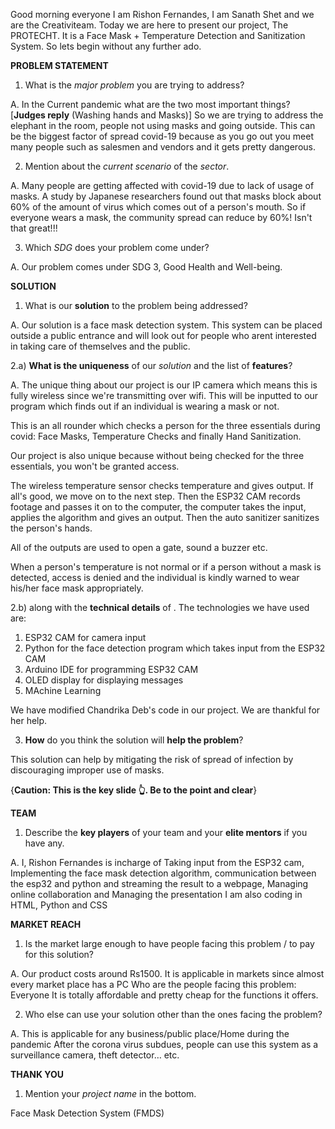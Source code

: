 Good morning everyone
I am Rishon Fernandes, I am Sanath Shet and we are the Creativiteam.
Today we are here to present our project, The PROTECHT.
It is a Face Mask + Temperature Detection and Sanitization System.
So lets begin without any further ado.

__PROBLEM STATEMENT__

1. What is the *major problem* you are trying to address?

A. In the Current pandemic what are the two most important things? \[**Judges reply** (Washing hands and Masks)\] So we are trying to address the elephant in the room, people not using masks and going outside. This can be the biggest factor of spread covid-19 because as you go out you meet many people such as salesmen and vendors and it gets pretty dangerous.

2. Mention about the *current scenario* of the *sector*.

A. Many people are getting affected with covid-19 due to lack of usage of masks. A study by Japanese researchers found out that masks block about 60% of the amount of virus which comes out of a person's mouth. So if everyone wears a mask, the community spread can reduce by 60%! Isn't that great!!!

3. Which *SDG* does your problem come under?

A. Our problem comes under SDG 3, Good Health and Well-being.


__SOLUTION__

1. What is our **solution** to the problem being addressed?

A. Our solution is a face mask detection system.
This system can be placed outside a public entrance and will look out for people who arent interested in taking care of themselves and the public.

2.a) **What is the uniqueness** of our *solution* and the list of **features**?

A. The unique thing about our project is our IP camera which means this is fully wireless since we're transmitting over wifi.
This will be inputted to our program which finds out if an individual is wearing a mask or not.

This is an all rounder which checks a person for the three essentials during covid:
Face Masks, Temperature Checks and finally Hand Sanitization.

Our project is also unique because without being checked for the three essentials, you won't be granted access.

The wireless temperature sensor checks temperature and gives output. If all's good, we move on to the next step.
Then the ESP32 CAM records footage and passes it on to the computer, the computer takes the input, applies the algorithm and gives an output.
Then the auto sanitizer sanitizes the person's hands.

All of the outputs are used to open a gate, sound a buzzer etc.

When a person's temperature is not normal or if a person without a mask is detected, access is denied and the individual is kindly warned to wear his/her face mask appropriately.

2.b) along with the **technical details** of .
The technologies we have used are:
  1. ESP32 CAM for camera input
  2. Python for the face detection program which takes input from the ESP32 CAM
  3. Arduino IDE for programming ESP32 CAM
  4. OLED display for displaying messages
  5. MAchine Learning




We have modified Chandrika Deb's code in our project. We are thankful for her help.

3. **How** do you think the solution will **help the problem**?

This solution can help by mitigating the risk of spread of infection by discouraging improper use of masks.

{**Caution: This is the key slide 👆. Be to the point and clear**}


__TEAM__

1. Describe the **key players** of your team and your **elite mentors** if you have any.

A. I, Rishon Fernandes is incharge of 
Taking input from the ESP32 cam,
Implementing the face mask detection algorithm, communication between the esp32 and python and streaming the result to a webpage,
Managing online collaboration
and Managing the presentation
I am also coding in HTML, Python and CSS

__MARKET REACH__ 

1. Is the market large enough to have people facing this problem / to pay for this solution?

A. Our product costs around Rs1500.
It is applicable in markets since almost every market place has a PC
Who are the people facing this problem: Everyone
It is totally affordable and pretty cheap for the functions it offers.

2. Who else can use your solution other than the ones facing the problem?

A. This is applicable for any business/public place/Home during the pandemic
After the corona virus subdues, people can use this system as a surveillance camera, theft detector… etc.


__THANK YOU__

1. Mention your *project name* in the bottom.

Face Mask Detection System (FMDS)
